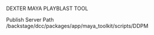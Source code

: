 DEXTER MAYA PLAYBLAST TOOL

Publish Server Path
    /backstage/dcc/packages/app/maya_toolkit/scripts/DDPM
